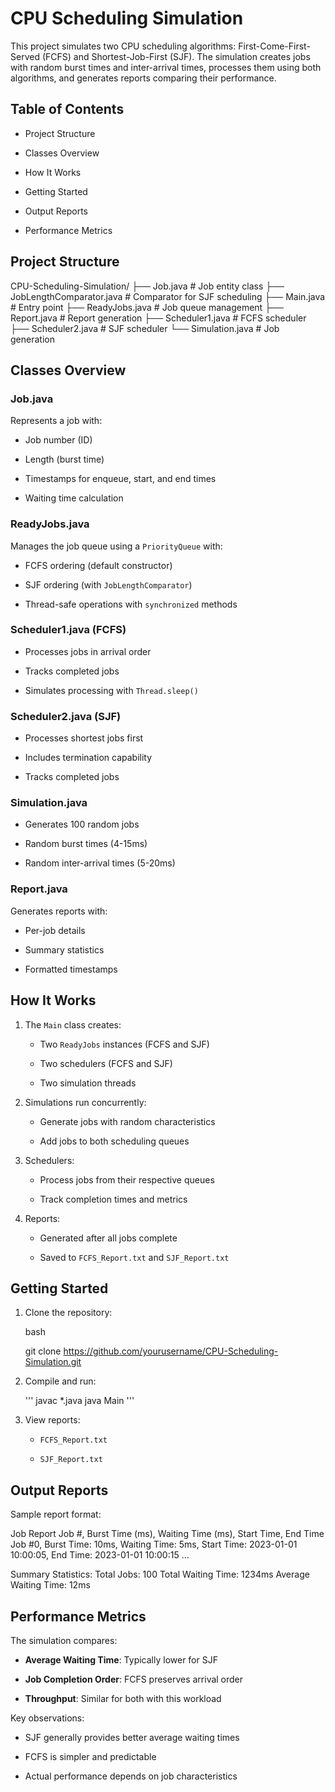 CPU Scheduling Simulation
=========================

This project simulates two CPU scheduling algorithms: First-Come-First-Served (FCFS) and Shortest-Job-First (SJF). The simulation creates jobs with random burst times and inter-arrival times, processes them using both algorithms, and generates reports comparing their performance.

Table of Contents
-----------------

-   Project Structure

-   Classes Overview

-   How It Works

-   Getting Started

-   Output Reports

-   Performance Metrics

Project Structure
-----------------

CPU-Scheduling-Simulation/
├── Job.java                # Job entity class
├── JobLengthComparator.java # Comparator for SJF scheduling
├── Main.java               # Entry point
├── ReadyJobs.java          # Job queue management
├── Report.java             # Report generation
├── Scheduler1.java         # FCFS scheduler
├── Scheduler2.java         # SJF scheduler
└── Simulation.java         # Job generation

Classes Overview
----------------

### Job.java

Represents a job with:

-   Job number (ID)

-   Length (burst time)

-   Timestamps for enqueue, start, and end times

-   Waiting time calculation

### ReadyJobs.java

Manages the job queue using a `PriorityQueue` with:

-   FCFS ordering (default constructor)

-   SJF ordering (with `JobLengthComparator`)

-   Thread-safe operations with `synchronized` methods

### Scheduler1.java (FCFS)

-   Processes jobs in arrival order

-   Tracks completed jobs

-   Simulates processing with `Thread.sleep()`

### Scheduler2.java (SJF)

-   Processes shortest jobs first

-   Includes termination capability

-   Tracks completed jobs

### Simulation.java

-   Generates 100 random jobs

-   Random burst times (4-15ms)

-   Random inter-arrival times (5-20ms)

### Report.java

Generates reports with:

-   Per-job details

-   Summary statistics

-   Formatted timestamps

How It Works
------------

1.  The `Main` class creates:

    -   Two `ReadyJobs` instances (FCFS and SJF)

    -   Two schedulers (FCFS and SJF)

    -   Two simulation threads

2.  Simulations run concurrently:

    -   Generate jobs with random characteristics

    -   Add jobs to both scheduling queues

3.  Schedulers:

    -   Process jobs from their respective queues

    -   Track completion times and metrics

4.  Reports:

    -   Generated after all jobs complete

    -   Saved to `FCFS_Report.txt` and `SJF_Report.txt`

Getting Started
---------------

1.  Clone the repository:

    bash

    git clone https://github.com/yourusername/CPU-Scheduling-Simulation.git

2.  Compile and run:

    '''
    javac *.java
    java Main
    '''
3.  View reports:

    -   `FCFS_Report.txt`

    -   `SJF_Report.txt`

Output Reports
--------------

Sample report format:

Job Report
Job #, Burst Time (ms), Waiting Time (ms), Start Time, End Time
Job #0, Burst Time: 10ms, Waiting Time: 5ms, Start Time: 2023-01-01 10:00:05, End Time: 2023-01-01 10:00:15
...

Summary Statistics:
Total Jobs: 100
Total Waiting Time: 1234ms
Average Waiting Time: 12ms

Performance Metrics
-------------------

The simulation compares:

-   **Average Waiting Time**: Typically lower for SJF

-   **Job Completion Order**: FCFS preserves arrival order

-   **Throughput**: Similar for both with this workload

Key observations:

-   SJF generally provides better average waiting times

-   FCFS is simpler and predictable

-   Actual performance depends on job characteristics
